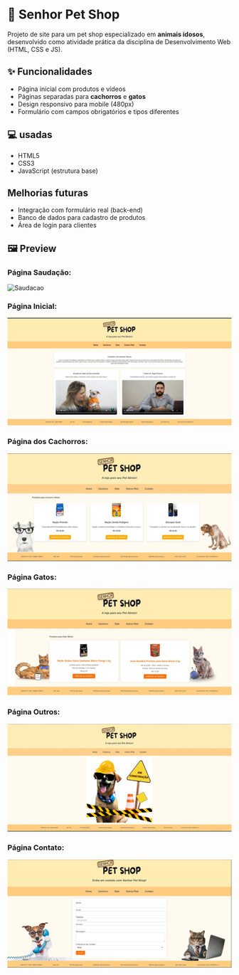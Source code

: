 # 🐶 Senhor Pet Shop

Projeto de site para um pet shop especializado em **animais idosos**, desenvolvido como atividade prática da disciplina de Desenvolvimento Web (HTML, CSS e JS).

## ✨ Funcionalidades
- Página inicial com produtos e vídeos
- Páginas separadas para **cachorros** e **gatos**
- Design responsivo para mobile (480px)
- Formulário com campos obrigatórios e tipos diferentes

## 💻 usadas
- HTML5
- CSS3
- JavaScript (estrutura base)

## Melhorias futuras
- Integração com formulário real (back-end)
- Banco de dados para cadastro de produtos
- Área de login para clientes

## 🖼️ Preview

### Página Saudação:
![Saudacao](prints/pagina.saudacao.JPG)

### Página Inicial:
![Home](prints/home.JPG)

### Página dos Cachorros:
![Cachorros](prints/cachorro.JPG)

### Página Gatos:
![Gatos](prints/gatos.JPG)

### Página Outros:
![Outros](prints/outros.JPG)

### Página Contato:
![Contato](prints/contato.JPG)
